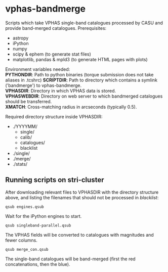 # vphas-bandmerge

Scripts which take VPHAS single-band catalogues processed by CASU and provide band-merged catalogues.
Prerequisites:
* astropy
* iPython
* numpy
* scipy & ephem (to generate stat files)
* matplotlib, pandas & mpld3 (to generate HTML pages with plots)

Environment variables needed:  
**PYTHONDIR**: Path to python binaries (torque submission does not take aliases in .tcshrc)
**SCRIPTDIR**: Path to directory which contains a symlink ('bandmerge') to vphas-bandmerge.  
**VPHASDIR**: Directory in which VPHAS data is stored.  
**VPHASWEBDIR**: Directory on web server to which bandmerged catalogues should be transferred.  
**XMATCH**: Cross-matching radius in arcseconds (typically 0.5).

Required directory structure inside VPHASDIR:
* ./YYYYMM/
  * single/
  * calib/
  * catalogues/
  * blacklist
* ./single/
* ./merge/
* ./stats/

## Running scripts on stri-cluster

After downloading relevant files to VPHASDIR with the directory structure above, and listing the 
filenames that should not be processed in *blacklist*:

`qsub engines.qsub`

Wait for the iPython engines to start.
 
`qsub singleband-parallel.qsub`

The VPHAS fields will be converted to catalogues with magnitudes and fewer columns.

`qsub merge_con.qsub`

The single-band catalogues will be band-merged (first the red concatenations, then the blue).




